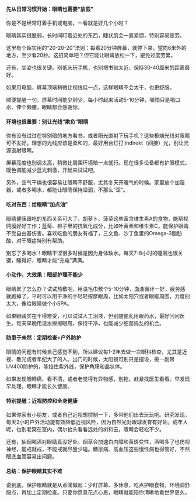 #### 先从日常习惯开始：眼睛也需要“放假”
你是不是经常盯着手机或电脑，一看就是好几个小时？

眼睛其实很脆弱，长时间盯着近处的东西，睫状肌会一直紧绷，特别容易疲劳。

这里有个超实用的“20-20-20”法则：每看20分钟屏幕，就停下来，望向6米外的地方，至少看20秒。这招简单吧？但它能让眼睛放松一下，避免过度劳累。

还有，坐姿也很关键。别低头玩手机，也别把书贴太近，保持30-40厘米的距离最好。

如果用电脑，屏幕顶端稍微比视线低一点，这样眼睛不会太干，也更舒服。

顺便提醒一句，屏幕时间能少则少，每小时起来活动5-10分钟，哪怕只是喝口水、伸个懒腰，眼睛都会感谢你。



#### 环境也很重要：别让光线“欺负”眼睛
你有没有试过在特别暗的地方看书，或者阳光直射下玩手机？这些极端光线对眼睛可不友好。理想的光线应该是柔和的，最好用台灯打 indirekt（间接）光，别让光源直射眼睛。

屏幕亮度也别调太高，稍微比周围环境暗一点就行。现在很多设备都有护眼模式，暖色调能减少蓝光刺激，开起来试试吧。

另外，空气干燥也很容易让眼睛不舒服，尤其冬天开暖气的时候。家里放个加湿器，或者多喝水，都能让眼睛保持湿润，不那么“涩”。



#### 吃对东西：给眼睛“加点油”
眼睛健康跟吃的东西关系可大了。胡萝卜、菠菜这些富含维生素A的食物，能帮视网膜好好工作；蓝莓、橙子里的抗氧化成分，比如叶黄素和维生素C，能保护眼睛不受自由基伤害。喜欢吃鱼的朋友有福了，三文鱼、沙丁鱼里的Omega-3脂肪酸，对干眼症特别有帮助。

别忘了多喝水！眼睛干涩很多时候是因为身体缺水。每天7-8小时的睡眠也很关键，睡得好，眼睛才能“充电”满满。



#### 小动作，大效果：眼部护理不能少
眼睛累了怎么办？试试热敷吧，用温毛巾敷个5-10分钟，血液循环一好，疲劳感就跑掉了。平时可以用干净的手轻轻按摩眼周，比如太阳穴或者眼眶周围，力度别太大，像给眼睛做个小SPA。

如果眼睛实在干得难受，可以试试人工泪液，但别随便乱用眼药水，最好问问医生。每天早晚用温水擦擦眼周，保持干净，也能减少细菌捣乱的机会。



#### 防患于未然：定期检查+户外防护
眼睛的问题有时候自己感觉不到，所以建议每1-2年去做一次眼科检查，尤其是近视、散光或者年纪大了的人。出门的时候，太阳镜可别只是摆设，挑一副带UV400防护的，能挡住紫外线，保护角膜和晶状体。

如果发现眼睛痛、看不清，或者老觉得有异物感，别拖，赶紧找医生看看。早发现早处理，眼睛才能长久健康。



#### 特别提醒：近视防控和全身健康
如果你家有小朋友，或者自己近视想控制一下，多带他们出去玩玩吧。研究发现，每天2小时户外活动能有效降低近视风险，因为自然光对眼球发育有好处。成年人呢，也别老窝在室内，偶尔抬头看看远处的树和云，眼睛会轻松不少。

还有，抽烟喝酒对眼睛真没好处。烟草会加速白内障和黄斑变性，酒喝多了也伤视神经，能戒就戒，不能戒就尽量少碰。糖尿病、高血压这些慢性病也得管好，不然眼底血管容易出问题。



#### 总结：保护眼睛其实不难
说到底，保护眼睛就是从点滴做起：少盯屏幕、多休息，吃点护眼食物，环境调舒服点，再加上定期检查。只要你愿意花点心思，眼睛就能陪你清晰地看世界更久。